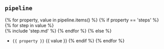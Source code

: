 ## `pipeline`
{% for property, value in pipeline.items() %}
{% if property == 'steps' %}
    {% for step in value %}        
        {% include 'step.md' %}
    {% endfor %}
{% else %}
- `{{ property }}` {{ value }}
{% endif %}
{% endfor %}

